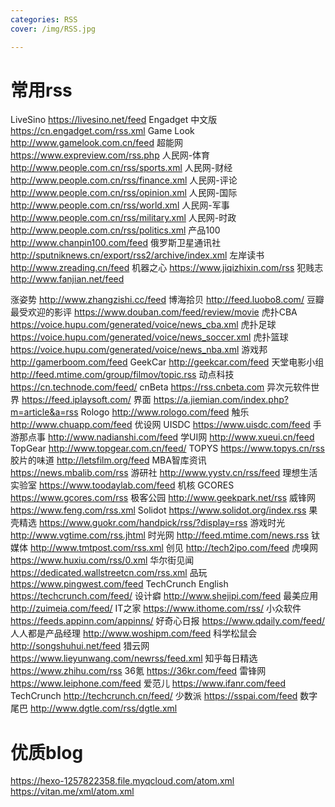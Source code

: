 ```yaml
---
categories: RSS
cover: /img/RSS.jpg

---
```


# 常用rss
LiveSino	https://livesino.net/feed
Engadget 中文版	https://cn.engadget.com/rss.xml
Game Look	http://www.gamelook.com.cn/feed
超能网	https://www.expreview.com/rss.php
人民网-体育	http://www.people.com.cn/rss/sports.xml
人民网-财经	http://www.people.com.cn/rss/finance.xml
人民网-评论	http://www.people.com.cn/rss/opinion.xml
人民网-国际	http://www.people.com.cn/rss/world.xml
人民网-军事	http://www.people.com.cn/rss/military.xml
人民网-时政	http://www.people.com.cn/rss/politics.xml
产品100	http://www.chanpin100.com/feed
俄罗斯卫星通讯社	http://sputniknews.cn/export/rss2/archive/index.xml
左岸读书	http://www.zreading.cn/feed
机器之心	https://www.jiqizhixin.com/rss
犯贱志	http://www.fanjian.net/feed

涨姿势	http://www.zhangzishi.cc/feed
博海拾贝	http://feed.luobo8.com/
豆瓣最受欢迎的影评	https://www.douban.com/feed/review/movie
虎扑CBA	https://voice.hupu.com/generated/voice/news_cba.xml
虎扑足球	https://voice.hupu.com/generated/voice/news_soccer.xml
虎扑篮球	https://voice.hupu.com/generated/voice/news_nba.xml
游戏邦	http://gamerboom.com/feed
GeekCar	http://geekcar.com/feed
天堂电影小组	http://feed.mtime.com/group/filmov/topic.rss
动点科技	https://cn.technode.com/feed/
cnBeta	https://rss.cnbeta.com
异次元软件世界	https://feed.iplaysoft.com/
界面	https://a.jiemian.com/index.php?m=article&a=rss
Rologo	http://www.rologo.com/feed
触乐	http://www.chuapp.com/feed
优设网 UISDC	https://www.uisdc.com/feed
手游那点事	http://www.nadianshi.com/feed
学UI网	http://www.xueui.cn/feed
TopGear	http://www.topgear.com.cn/feed/
TOPYS	https://www.topys.cn/rss
胶片的味道	http://letsfilm.org/feed
MBA智库资讯	https://news.mbalib.com/rss
游研社	http://www.yystv.cn/rss/feed
理想生活实验室	https://www.toodaylab.com/feed
机核 GCORES	https://www.gcores.com/rss
极客公园	http://www.geekpark.net/rss
威锋网	https://www.feng.com/rss.xml
Solidot	https://www.solidot.org/index.rss
果壳精选	https://www.guokr.com/handpick/rss/?display=rss
游戏时光	http://www.vgtime.com/rss.jhtml
时光网	http://feed.mtime.com/news.rss
钛媒体	http://www.tmtpost.com/rss.xml
创见	http://tech2ipo.com/feed
虎嗅网	https://www.huxiu.com/rss/0.xml
华尔街见闻	https://dedicated.wallstreetcn.com/rss.xml
品玩	https://www.pingwest.com/feed
TechCrunch English	https://techcrunch.com/feed/
设计癖	http://www.shejipi.com/feed
最美应用	http://zuimeia.com/feed/
IT之家	https://www.ithome.com/rss/
小众软件	https://feeds.appinn.com/appinns/
好奇心日报	https://www.qdaily.com/feed/
人人都是产品经理	http://www.woshipm.com/feed
科学松鼠会	http://songshuhui.net/feed
猎云网	https://www.lieyunwang.com/newrss/feed.xml
知乎每日精选	https://www.zhihu.com/rss
36氪	https://36kr.com/feed
雷锋网	https://www.leiphone.com/feed
爱范儿	https://www.ifanr.com/feed
TechCrunch	http://techcrunch.cn/feed/
少数派	https://sspai.com/feed
数字尾巴	http://www.dgtle.com/rss/dgtle.xml
　　
# 优质blog
https://hexo-1257822358.file.myqcloud.com/atom.xml
https://vitan.me/xml/atom.xml